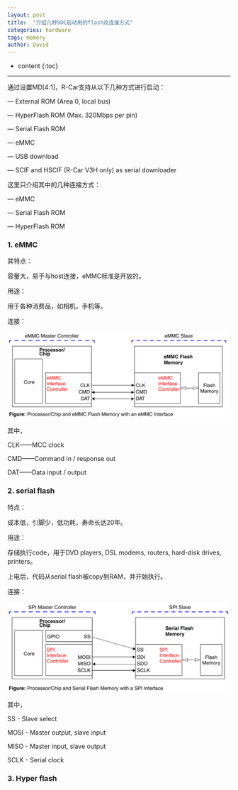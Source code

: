 ```yaml
---
layout: post
title:  "介绍几种SOC启动用的flash及连接方式"
categories: hardware
tags: memory
author: David
---
```


* content
{:toc}

---

通过设置MD[4:1]，R-Car支持从以下几种方式进行启动：

— External ROM (Area 0, local bus)

— HyperFlash ROM (Max. 320Mbps per pin)

— Serial Flash ROM

— eMMC

— USB download

— SCIF and HSCIF (R-Car V3H only) as serial downloader

这里只介绍其中的几种连接方式：

— eMMC

— Serial Flash ROM

— HyperFlash ROM

### 1. eMMC

其特点：

容量大，易于与host连接，eMMC标准是开放的。

用途：

用于各种消费品，如相机，手机等。

连接：

![eMMC与soc的连接](https://github.com/titron/titron.github.io/raw/master/img/2021-04-19-flash_connect_emmc.png)

其中，

CLK——MCC clock

CMD——Command in / response out 

DAT——Data input / output

### 2. serial flash

特点：

成本低，引脚少，低功耗，寿命长达20年。

用途：

存储执行code，用于DVD players, DSL modems, routers, hard-disk drives, printers。

上电后，代码从serial flash被copy到RAM，并开始执行。

连接：

![serial flash与soc的连接](https://github.com/titron/titron.github.io/raw/master/img/2021-04-19-flash_connect_serial_flash.png)

其中，

SS - Slave select

MOSI - Master output, slave input 

MISO - Master input, slave output 

SCLK - Serial clock

### 3. Hyper flash


